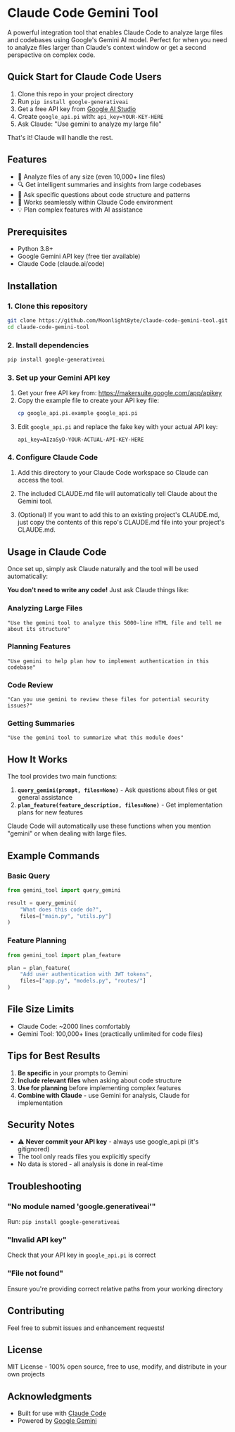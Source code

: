 # Claude Code Gemini Tool

A powerful integration tool that enables Claude Code to analyze large files and codebases using Google's Gemini AI model. Perfect for when you need to analyze files larger than Claude's context window or get a second perspective on complex code.

## Quick Start for Claude Code Users

1. Clone this repo in your project directory
2. Run `pip install google-generativeai`  
3. Get a free API key from [Google AI Studio](https://makersuite.google.com/app/apikey)
4. Create `google_api.pi` with: `api_key=YOUR-KEY-HERE`
5. Ask Claude: "Use gemini to analyze my large file"

That's it! Claude will handle the rest.

## Features

- 📁 Analyze files of any size (even 10,000+ line files)
- 🔍 Get intelligent summaries and insights from large codebases
- 🎯 Ask specific questions about code structure and patterns
- 🚀 Works seamlessly within Claude Code environment
- 💡 Plan complex features with AI assistance

## Prerequisites

- Python 3.8+
- Google Gemini API key (free tier available)
- Claude Code (claude.ai/code)

## Installation

### 1. Clone this repository

```bash
git clone https://github.com/MoonlightByte/claude-code-gemini-tool.git
cd claude-code-gemini-tool
```

### 2. Install dependencies

```bash
pip install google-generativeai
```

### 3. Set up your Gemini API key

1. Get your free API key from: https://makersuite.google.com/app/apikey
2. Copy the example file to create your API key file:
   ```bash
   cp google_api.pi.example google_api.pi
   ```
3. Edit `google_api.pi` and replace the fake key with your actual API key:
   ```
   api_key=AIzaSyD-YOUR-ACTUAL-API-KEY-HERE
   ```

### 4. Configure Claude Code

1. Add this directory to your Claude Code workspace so Claude can access the tool.

2. The included CLAUDE.md file will automatically tell Claude about the Gemini tool.

3. (Optional) If you want to add this to an existing project's CLAUDE.md, just copy the contents of this repo's CLAUDE.md file into your project's CLAUDE.md.

## Usage in Claude Code

Once set up, simply ask Claude naturally and the tool will be used automatically:

**You don't need to write any code!** Just ask Claude things like:

### Analyzing Large Files

```
"Use the gemini tool to analyze this 5000-line HTML file and tell me about its structure"
```

### Planning Features

```
"Use gemini to help plan how to implement authentication in this codebase"
```

### Code Review

```
"Can you use gemini to review these files for potential security issues?"
```

### Getting Summaries

```
"Use the gemini tool to summarize what this module does"
```

## How It Works

The tool provides two main functions:

1. **`query_gemini(prompt, files=None)`** - Ask questions about files or get general assistance
2. **`plan_feature(feature_description, files=None)`** - Get implementation plans for new features

Claude Code will automatically use these functions when you mention "gemini" or when dealing with large files.

## Example Commands

### Basic Query
```python
from gemini_tool import query_gemini

result = query_gemini(
    "What does this code do?",
    files=["main.py", "utils.py"]
)
```

### Feature Planning
```python
from gemini_tool import plan_feature

plan = plan_feature(
    "Add user authentication with JWT tokens",
    files=["app.py", "models.py", "routes/"]
)
```

## File Size Limits

- Claude Code: ~2000 lines comfortably
- Gemini Tool: 100,000+ lines (practically unlimited for code files)

## Tips for Best Results

1. **Be specific** in your prompts to Gemini
2. **Include relevant files** when asking about code structure
3. **Use for planning** before implementing complex features
4. **Combine with Claude** - use Gemini for analysis, Claude for implementation

## Security Notes

- ⚠️ **Never commit your API key** - always use google_api.pi (it's gitignored)
- The tool only reads files you explicitly specify
- No data is stored - all analysis is done in real-time

## Troubleshooting

### "No module named 'google.generativeai'"
Run: `pip install google-generativeai`

### "Invalid API key"
Check that your API key in `google_api.pi` is correct

### "File not found"
Ensure you're providing correct relative paths from your working directory

## Contributing

Feel free to submit issues and enhancement requests!

## License

MIT License - 100% open source, free to use, modify, and distribute in your own projects

## Acknowledgments

- Built for use with [Claude Code](https://claude.ai/code)
- Powered by [Google Gemini](https://deepmind.google/technologies/gemini/)